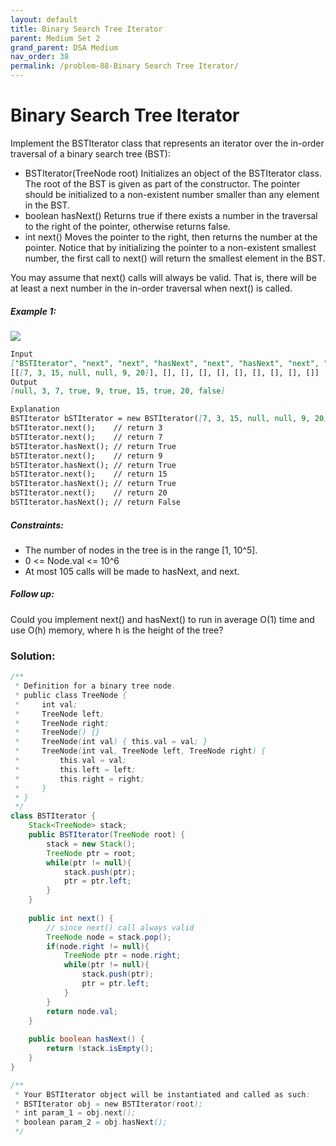 ```yaml
---
layout: default
title: Binary Search Tree Iterator
parent: Medium Set 2
grand_parent: DSA Medium
nav_order: 38
permalink: /problem-88-Binary Search Tree Iterator/
---
```

# Binary Search Tree Iterator
Implement the BSTIterator class that represents an iterator over the in-order traversal of a binary search tree (BST):

* BSTIterator(TreeNode root) Initializes an object of the BSTIterator class. The root of the BST is given as part of the constructor. The pointer should be initialized to a non-existent number smaller than any element in the BST.
* boolean hasNext() Returns true if there exists a number in the traversal to the right of the pointer, otherwise returns false.
* int next() Moves the pointer to the right, then returns the number at the pointer.
Notice that by initializing the pointer to a non-existent smallest number, the first call to next() will return the smallest element in the BST.

You may assume that next() calls will always be valid. That is, there will be at least a next number in the in-order traversal when next() is called.

##### Example 1:
![](../../assets/images/ds/bst-tree111.png)
```markdown
Input
["BSTIterator", "next", "next", "hasNext", "next", "hasNext", "next", "hasNext", "next", "hasNext"]
[[[7, 3, 15, null, null, 9, 20]], [], [], [], [], [], [], [], [], []]
Output
[null, 3, 7, true, 9, true, 15, true, 20, false]

Explanation
BSTIterator bSTIterator = new BSTIterator([7, 3, 15, null, null, 9, 20]);
bSTIterator.next();    // return 3
bSTIterator.next();    // return 7
bSTIterator.hasNext(); // return True
bSTIterator.next();    // return 9
bSTIterator.hasNext(); // return True
bSTIterator.next();    // return 15
bSTIterator.hasNext(); // return True
bSTIterator.next();    // return 20
bSTIterator.hasNext(); // return False
```
##### Constraints:
* The number of nodes in the tree is in the range [1, 10^5].
* 0 <= Node.val <= 10^6
* At most 105 calls will be made to hasNext, and next.

##### Follow up:
Could you implement next() and hasNext() to run in average O(1) time and use O(h) memory, where h is the height of the tree?

### Solution:
```java
/**
 * Definition for a binary tree node.
 * public class TreeNode {
 *     int val;
 *     TreeNode left;
 *     TreeNode right;
 *     TreeNode() {}
 *     TreeNode(int val) { this.val = val; }
 *     TreeNode(int val, TreeNode left, TreeNode right) {
 *         this.val = val;
 *         this.left = left;
 *         this.right = right;
 *     }
 * }
 */
class BSTIterator {
    Stack<TreeNode> stack;
    public BSTIterator(TreeNode root) {
        stack = new Stack();
        TreeNode ptr = root;
        while(ptr != null){
            stack.push(ptr);
            ptr = ptr.left;
        }
    }
    
    public int next() {
        // since next() call always valid
        TreeNode node = stack.pop();
        if(node.right != null){
            TreeNode ptr = node.right;
            while(ptr != null){
                stack.push(ptr);
                ptr = ptr.left;
            }
        }
        return node.val;
    }
    
    public boolean hasNext() {
        return !stack.isEmpty();
    }
}

/**
 * Your BSTIterator object will be instantiated and called as such:
 * BSTIterator obj = new BSTIterator(root);
 * int param_1 = obj.next();
 * boolean param_2 = obj.hasNext();
 */
```